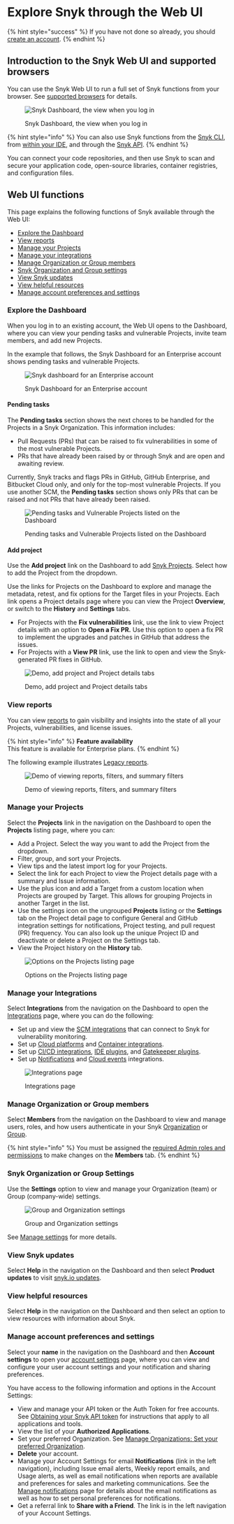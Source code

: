 # Explore Snyk through the Web UI

{% hint style="success" %}
If you have not done so already, you should [create an account](quickstart/create-or-log-in-to-a-snyk-account.md).
{% endhint %}

## Introduction to the Snyk Web UI and supported browsers

You can use the Snyk Web UI to run a full set of Snyk functions from your browser. See [supported browsers](../more-info/supported-browsers.md) for details.

<figure><img src="../.gitbook/assets/Screenshot 2023-07-13 at 11.06.29 AM.png" alt="Snyk Dashboard, the view when you log in"><figcaption><p>Snyk Dashboard, the view when you log in</p></figcaption></figure>

{% hint style="info" %}
You can also use Snyk functions from the [Snyk CLI](../snyk-cli/), from [within your IDE](../integrations/ide-tools/), and through the [Snyk API](../snyk-api/).
{% endhint %}

You can connect your code repositories, and then use Snyk to scan and secure your application code, open-source libraries, container registries, and configuration files.

## Web UI functions

This page explains the following functions of Snyk available through the Web UI:

* [Explore the Dashboard](explore-snyk-through-the-web-ui.md#dashboard)
* [View reports](explore-snyk-through-the-web-ui.md#view-reports)
* [Manage your Projects](explore-snyk-through-the-web-ui.md#manage-your-projects)
* [Manage your integrations](explore-snyk-through-the-web-ui.md#manage-your-integrations)
* [Manage Organization or Group members](explore-snyk-through-the-web-ui.md#manage-organization-or-group-members)
* [Snyk Organization and Group settings](explore-snyk-through-the-web-ui.md#snyk-organization-or-group-settings)
* [View Snyk updates](explore-snyk-through-the-web-ui.md#view-snyk-updates)
* [View helpful resources](explore-snyk-through-the-web-ui.md#view-helpful-resources)
* [Manage account preferences and settings](explore-snyk-through-the-web-ui.md#manage-account-preferences-and-settings)

### Explore the Dashboard

When you log in to an existing account, the Web UI opens to the Dashboard, where you can view your pending tasks and vulnerable Projects, invite team members, and add new Projects.

In the example that follows, the Snyk Dashboard for an Enterprise account shows pending tasks and vulnerable Projects.

<figure><img src="../.gitbook/assets/Screenshot 2023-07-13 at 11.09.02 AM.png" alt="Snyk dashboard for an Enterprise account"><figcaption><p>Snyk Dashboard for an Enterprise account</p></figcaption></figure>

#### Pending tasks

The **Pending tasks** section shows the next chores to be handled for the Projects in a Snyk Organization. This information includes:

* Pull Requests (PRs) that can be raised to fix vulnerabilities in some of the most vulnerable Projects.
* PRs that have already been raised by or through Snyk and are open and awaiting review.

Currently, Snyk tracks and flags PRs in GitHub, GitHub Enterprise, and Bitbucket Cloud only, and only for the top-most vulnerable Projects. If you use another SCM, the **Pending tasks** section shows only PRs that can be raised and not PRs that have already been raised.

<figure><img src="../.gitbook/assets/image (109) (1) (1) (1) (1) (1) (1) (1) (1) (1) (1) (2) (1).png" alt="Pending tasks and Vulnerable Projects listed on the Dashboard"><figcaption><p>Pending tasks and Vulnerable Projects listed on the Dashboard</p></figcaption></figure>

#### Add project

Use the **Add project** link on the Dashboard to add [Snyk Projects](../snyk-admin/introduction-to-snyk-projects/). Select how to add the Project from the dropdown.

Use the links for Projects on the Dashboard to explore and manage the metadata, retest, and fix options for the Target files in your Projects. Each link opens a Project details page where you can view the Project **Overview**, or switch to the **History** and **Settings** tabs.

* For Projects with the **Fix vulnerabilities** link, use the link to view Project details with an option to **Open a Fix PR.** Use this option to open a fix PR to implement the upgrades and patches in GitHub that address the issues.
* For Projects with a **View PR** link, use the link to open and view the Snyk-generated PR fixes in GitHub.

<figure><img src="../.gitbook/assets/demo-project-details-options (1) (1) (1) (1) (1) (1) (1) (1) (1) (1) (2) (9).gif" alt="Demo, add project and Project details tabs"><figcaption><p>Demo, add project and Project details tabs</p></figcaption></figure>

### **View reports**

You can view [reports](../manage-issues/reporting/) to gain visibility and insights into the state of all your Projects, vulnerabilities, and license issues.

{% hint style="info" %}
**Feature availability**\
This feature is available for Enterprise plans.
{% endhint %}

The following example illustrates [Legacy reports](../manage-issues/reporting/legacy-reports/).

<figure><img src="../.gitbook/assets/reports.gif" alt="Demo of viewing reports, filters, and summary filters"><figcaption><p>Demo of viewing reports, filters, and summary filters</p></figcaption></figure>

### **Manage your** **Projects**

Select the **Projects** link in the navigation on the Dashboard to open the **Projects** listing page, where you can:

* Add a Project. Select the way you want to add the Project from the dropdown.
* Filter, group, and sort your Projects.
* View tips and the latest import log for your Projects.
* Select the link for each Project to view the Project details page with a summary and Issue information.
* Use the plus icon and add a Target from a custom location when Projects are grouped by Target. This allows for grouping Projects in another Target in the list.
* Use the settings icon on the ungrouped **Projects** listing or the **Settings** tab on the Project detail page to configure General and GitHub integration settings for notifications, Project testing, and pull request (PR) frequency. You can also look up the unique Project ID and deactivate or delete a Project on the Settings tab.
* View the Project history on the **History** tab.

<figure><img src="../.gitbook/assets/Project listing add projects.gif" alt="Options on the Projects listing page"><figcaption><p>Options on the Projects listing page</p></figcaption></figure>

### **Manage your** **Integrations**

Select **Integrations** from the navigation on the Dashboard to open the [Integrations](../integrations/) page, where you can do the following:

* Set up and view the [SCM integrations](../integrations/git-repository-scm-integrations/) that can connect to Snyk for vulnerability monitoring.
* Set up [Cloud platforms](../integrations/cloud-platforms-integrations/) and [Container integrations](../scan-containers/snyk-container-integrations/).
* Set up [CI/CD integrations](../integrations/snyk-ci-cd-integrations/), [IDE plugins](../integrations/ide-tools/), and [Gatekeeper plugins](../integrations/gatekeeper-plugins/).
* Set up [Notifications](../integrations/notifications-ticketing-system-integrations/) and [Cloud events](../integrations/event-forwarding/) integrations.

<figure><img src="../.gitbook/assets/image (123) (1) (2) (1).png" alt="Integrations page"><figcaption><p>Integrations page</p></figcaption></figure>

### Manage Organization or Group members

Select **Members** from the navigation on the Dashboard to view and manage users, roles, and how users authenticate in your Snyk [Organization](../snyk-admin/manage-users-in-organizations-and-groups/manage-users-in-organizations.md) or [Group](../snyk-admin/manage-users-in-organizations-and-groups/manage-users-in-a-group.md).

{% hint style="info" %}
You must be assigned the [required Admin roles and permissions](../snyk-admin/manage-permissions-and-roles/permissions-associated-with-each-pre-defined-role.md) to make changes on the **Members** tab.
{% endhint %}

### Snyk Organization or Group Settings

Use the **Settings** option to view and manage your Organization (team) or Group (company-wide) settings.

<figure><img src="../.gitbook/assets/Manage-settings-intro.png" alt="Group and Organization settings"><figcaption><p>Group and Organization settings</p></figcaption></figure>

See [Manage settings](../snyk-admin/manage-settings/) for more details.

### View Snyk updates

Select **Help** in the navigation on the Dashboard and then select **Product updates** to visit [snyk.io updates](https://updates.snyk.io/).

### View helpful resources

Select **Help** in the navigation on the Dashboard and then select an option to view resources with information about Snyk.

### Manage account preferences and settings

Select your **name** in the navigation on the Dashboard and then **Account settings** to open your [account settings](https://app.snyk.io/account) page, where you can view and configure your user account settings and your notification and sharing preferences.

You have access to the following information and options in the Account Settings:

* View and manage your API token or the Auth Token for free accounts. See [Obtaining your Snyk API token](../enterprise-setup/snyk-broker/snyk-broker-code-agent/setting-up-the-code-agent-broker-client-deployment/step-1-obtaining-the-required-tokens-for-the-setup-procedure/obtaining-your-snyk-api-token.md) for instructions that apply to all applications and tools.
* View the list of your **Authorized Applications**.
* Set your preferred Organization. See [Manage Organizations: Set your preferred Organization](../snyk-admin/manage-groups-and-organizations/manage-organizations.md#set-your-preferred-organization).
* **Delete** your account.
* Manage your Account Settings for email **Notifications** (link in the left navigation), including Issue email alerts, Weekly report emails, and Usage alerts, as well as email notifications when reports are available and preferences for sales and marketing communications. See the [Manage notifications](../snyk-admin/manage-notifications.md) page for details about the email notifications as well as how to set personal preferences for notifications.
* Get a referral link to **Share with a Friend**. The link is in the left navigation of your Account Settings.
